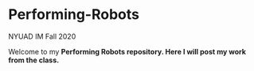 # Performing-Robots
NYUAD IM Fall 2020

Welcome to my <b>Performing Robots<b/> repository. Here I will post my work from the class.
